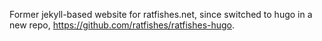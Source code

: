 Former jekyll-based website for ratfishes.net, since switched to hugo in a new repo, https://github.com/ratfishes/ratfishes-hugo.
